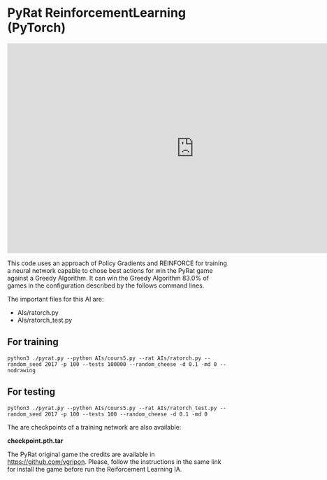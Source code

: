 # PyRat ReinforcementLearning (PyTorch)

<iframe width="854" height="480" src="https://www.youtube.com/watch?v=yHUtMz1D3xs" frameborder="0" allowfullscreen></iframe>

This code uses an approach of Policy Gradients and REINFORCE for training a neural network capable to chose best actions for win the PyRat game against a Greedy Algorithm. It can win the Greedy Algorithm 83.0% of games in the configuration described by the follows command lines.

The important files for this AI are:
- AIs/ratorch.py
- AIs/ratorch_test.py 

## For training
```
python3 ./pyrat.py --python AIs/cours5.py --rat AIs/ratorch.py --random_seed 2017 -p 100 --tests 100000 --random_cheese -d 0.1 -md 0 --nodrawing
```

## For testing
```
python3 ./pyrat.py --python AIs/cours5.py --rat AIs/ratorch_test.py --random_seed 2017 -p 100 --tests 100 --random_cheese -d 0.1 -md 0
```
The are checkpoints of a training network are also available:

**checkpoint.pth.tar**




The PyRat original game the credits are available in https://github.com/vgripon. Please, follow the instructions in the same link for install the game before run the Reiforcement Learning IA.

